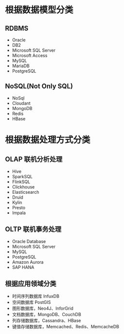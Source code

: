 # 根据数据模型分类

## RDBMS

- Oracle
- DB2
- Microsoft SQL Server
- Microsoft Access
- MySQL
- MariaDB
- PostgreSQL

## NoSQL(Not Only SQL)

- NoSql
- Cloudant
- MongoDB
- Redis
- HBase

# 根据数据处理方式分类

## OLAP  联机分析处理

- Hive
- SparkSQL
- FlinkSQL
- Clickhouse
- Elasticsearch
- Druid
- Kylin
- Presto
- Impala

## OLTP  联机事务处理

- Oracle Database
- Microsoft SQL Server
- MySQL
- PostgreSQL
- Amazon Aurora
- SAP HANA

## 根据应用领域分类

- 时间序列数据库 InfuxDB
- 空间数据库 PostGIS
- 图形数据库，Neo4J、InforGrid
- 文档数据库，MongoDB、CouchDB
- 列存储数据库，Cassandra、HBase
- 键值存储数据库，Memcached、Redis、MemcacheDB